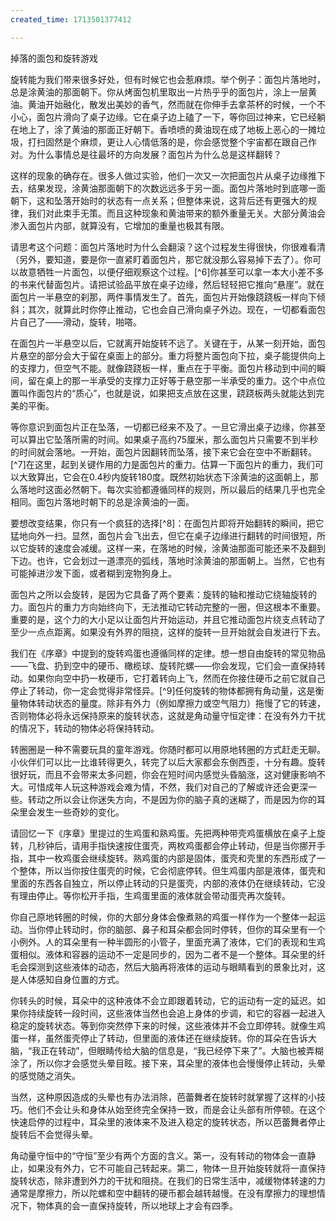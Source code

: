 ```yaml
---
created_time: 1713501377412

---
```

掉落的面包和旋转游戏

旋转能为我们带来很多好处，但有时候它也会惹麻烦。举个例子：面包片落地时，总是涂黄油的那面朝下。你从烤面包机里取出一片热乎乎的面包片，涂上一层黄油。黄油开始融化，散发出美妙的香气，然而就在你伸手去拿茶杯的时候，一个不小心，面包片滑向了桌子边缘。它在桌子边上磕了一下，等你回过神来，它已经躺在地上了，涂了黄油的那面正好朝下。香喷喷的黄油现在成了地板上恶心的一摊垃圾，打扫固然是个麻烦，更让人心情低落的是，你会感觉整个宇宙都在跟自己作对。为什么事情总是往最坏的方向发展？面包片为什么总是这样翻转？

这样的现象的确存在。很多人做过实验，他们一次又一次把面包片从桌子边缘推下去，结果发现，涂黄油那面朝下的次数远远多于另一面。面包片落地时到底哪一面朝下，这和坠落开始时的状态有一点关系；但整体来说，这背后还有更强大的规律，我们对此束手无策。而且这种现象和黄油带来的额外重量无关。大部分黄油会渗入面包片内部，就算没有，它增加的重量也极其有限。

请思考这个问题：面包片落地时为什么会翻滚？这个过程发生得很快，你很难看清（另外，要知道，要是你一直紧盯着面包片，那它就没那么容易掉下去了）。你可以故意牺牲一片面包，以便仔细观察这个过程。[^6]你甚至可以拿一本大小差不多的书来代替面包片。请把试验品平放在桌子边缘，然后轻轻把它推向“悬崖”。就在面包片一半悬空的刹那，两件事情发生了。首先，面包片开始像跷跷板一样向下倾斜；其次，就算此时你停止推动，它也会自己滑向桌子外边。现在，一切都看面包片自己了——滑动，旋转，啪嗒。

在面包片一半悬空以后，它就离开始旋转不远了。关键在于，从某一刻开始，面包片悬空的部分会大于留在桌面上的部分。重力将整片面包向下拉，桌子能提供向上的支撑力，但空气不能。就像跷跷板一样，重点在于平衡。面包片移动到中间的瞬间，留在桌上的那一半承受的支撑力正好等于悬空那一半承受的重力。这个中点位置叫作面包片的“质心”，也就是说，如果把支点放在这里，跷跷板两头就能达到完美的平衡。

等你意识到面包片正在坠落，一切都已经来不及了。一旦它滑出桌子边缘，你甚至可以算出它坠落所需的时间。如果桌子高约75厘米，那么面包片只需要不到半秒的时间就会落地。一开始，面包片因翻转而坠落，接下来它会在空中不断翻转。[^7]在这里，起到关键作用的力是面包片的重力。估算一下面包片的重力，我们可以大致算出，它会在0.4秒内旋转180度。既然初始状态下涂黄油的这面朝上，那么落地时这面必然朝下。每次实验都遵循同样的规则，所以最后的结果几乎也完全相同。面包片落地时朝下的总是涂黄油的一面。

要想改变结果，你只有一个疯狂的选择[^8]：在面包片即将开始翻转的瞬间，把它猛地向外一扫。显然，面包片会飞出去，但它在桌子边缘进行翻转的时间很短，所以它旋转的速度会减缓。这样一来，在落地的时候，涂黄油那面可能还来不及翻到下边。也许，它会划过一道漂亮的弧线，落地时涂黄油的那面朝上。当然，它也有可能掉进沙发下面，或者糊到宠物狗身上。

面包片之所以会旋转，是因为它具备了两个要素：旋转的轴和推动它绕轴旋转的力。面包片的重力方向始终向下，无法推动它转动完整的一圈，但这根本不重要。重要的是，这个力的大小足以让面包片开始运动，并且它推动面包片绕支点转动了至少一点点距离。如果没有外界的阻挠，这样的旋转一旦开始就会自发进行下去。

我们在《序章》中提到的旋转鸡蛋也遵循同样的定律。想一想自由旋转的常见物品——飞盘、扔到空中的硬币、橄榄球、旋转陀螺——你会发现，它们会一直保持转动。如果你向空中扔一枚硬币，它打着转向上飞，然而在你接住硬币之前它就自己停止了转动，你一定会觉得非常怪异。[^9]任何旋转的物体都拥有角动量，这是衡量物体转动状态的量度。除非有外力（例如摩擦力或空气阻力）拖慢了它的转速，否则物体必将永远保持原来的旋转状态，这就是角动量守恒定律：在没有外力干扰的情况下，转动的物体必将保持转动。

转圈圈是一种不需要玩具的童年游戏。你随时都可以用原地转圈的方式赶走无聊。小伙伴们可以比一比谁转得更久，转完了以后大家都会东倒西歪，十分有趣。旋转很好玩，而且不会带来太多问题，你会在短时间内感觉头昏脑涨，这对健康影响不大。可惜成年人玩这种游戏会难为情，不然，我们对自己的了解或许还会更深一些。转动之所以会让你迷失方向，不是因为你的脑子真的迷糊了，而是因为你的耳朵里会发生一些奇妙的变化。

请回忆一下《序章》里提过的生鸡蛋和熟鸡蛋。先把两种带壳鸡蛋横放在桌子上旋转，几秒钟后，请用手指快速按住蛋壳，两枚鸡蛋都会停止转动，但是当你挪开手指，其中一枚鸡蛋会继续旋转。熟鸡蛋的内部是固体，蛋壳和壳里的东西形成了一个整体，所以当你按住蛋壳的时候，它会彻底停转。但生鸡蛋内部是液体，蛋壳和里面的东西各自独立，所以停止转动的只是蛋壳，内部的液体仍在继续转动，它没有理由停止。等你松开手指，生鸡蛋里面的液体就会带动蛋壳再次旋转。

你自己原地转圈的时候，你的大部分身体会像煮熟的鸡蛋一样作为一个整体一起运动。当你停止转动时，你的脑部、鼻子和耳朵都会同时停转，但你的耳朵里有一个小例外。人的耳朵里有一种半圆形的小管子，里面充满了液体，它们的表现和生鸡蛋相似。液体和容器的运动不一定是同步的，因为二者不是一个整体。耳朵里的纤毛会探测到这些液体的动态，然后大脑再将液体的运动与眼睛看到的景象比对，这是人体感知自身位置的方式。

你转头的时候，耳朵中的这种液体不会立即跟着转动，它的运动有一定的延迟。如果你持续旋转一段时间，这些液体当然也会追上身体的步调，和它的容器一起进入稳定的旋转状态。等到你突然停下来的时候，这些液体并不会立即停转。就像生鸡蛋一样，虽然蛋壳停止了转动，但里面的液体还在继续旋转。你的耳朵在告诉大脑，“我正在转动”，但眼睛传给大脑的信息是，“我已经停下来了”。大脑也被弄糊涂了，所以你才会感觉头晕目眩。接下来，耳朵里的液体也会慢慢停止转动，头晕的感觉随之消失。

当然，这种原因造成的头晕也有办法消除，芭蕾舞者在旋转时就掌握了这样的小技巧。他们不会让头和身体从始至终完全保持一致，而是会让头部有所停顿。在这个快速启停的过程中，耳朵里的液体来不及进入稳定的旋转状态，所以芭蕾舞者停止旋转后不会觉得头晕。

角动量守恒中的“守恒”至少有两个方面的含义。第一，没有转动的物体会一直静止，如果没有外力，它不可能自己转起来。第二，物体一旦开始旋转就将一直保持旋转状态，除非遭到外力的干扰和阻挠。在我们的日常生活中，减缓物体转速的力通常是摩擦力，所以陀螺和空中翻转的硬币都会越转越慢。在没有摩擦力的理想情况下，物体真的会一直保持旋转，所以地球上才会有四季。
